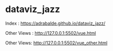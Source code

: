 # dataviz_jazz








Index : https://adrabalde.github.io/dataviz_jazz/


Other Views : http://127.0.0.1:5502/vue.html

Other Views: http://127.0.0.1:5502/vue_other.html

